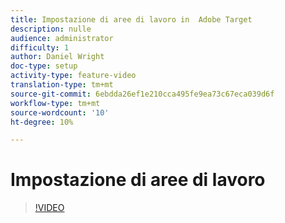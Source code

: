 ```yaml
---
title: Impostazione di aree di lavoro in  Adobe Target
description: nulle
audience: administrator
difficulty: 1
author: Daniel Wright
doc-type: setup
activity-type: feature-video
translation-type: tm+mt
source-git-commit: 6ebdda26ef1e210cca495fe9ea73c67eca039d6f
workflow-type: tm+mt
source-wordcount: '10'
ht-degree: 10%

---
```



# Impostazione di aree di lavoro

>[!VIDEO](https://video.tv.adobe.com/v/19463/?quality=12)